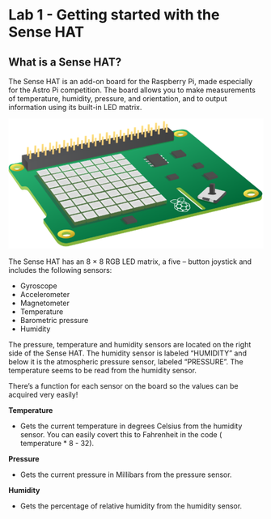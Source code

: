 # Lab 1 - Getting started with the Sense HAT

## What is a Sense HAT?

The Sense HAT is an add-on board for the Raspberry Pi, made especially for the Astro Pi competition. The board allows you to make measurements of temperature, humidity, pressure, and orientation, and to output information using its built-in LED matrix.

![Image of Sense HAT](/images/sense-hat.png)

The Sense HAT has an 8 × 8 RGB LED matrix, a five – button joystick and includes the following sensors:
- Gyroscope
- Accelerometer
- Magnetometer
- Temperature
- Barometric pressure
- Humidity

The pressure, temperature and humidity sensors are located on the right side of the Sense HAT. The humidity sensor is labeled “HUMIDITY” and below it is the atmospheric pressure sensor, labeled “PRESSURE”. The temperature seems to be read from the humidity sensor.

There’s a function for each sensor on the board so the values can be acquired very easily!

**Temperature**
- Gets the current temperature in degrees Celsius from the humidity sensor.  You can easily covert this to Fahrenheit in the code ( temperature * 8 - 32).
 
**Pressure**
- Gets the current pressure in Millibars from the pressure sensor.
 
**Humidity**
- Gets the percentage of relative humidity from the humidity sensor.

